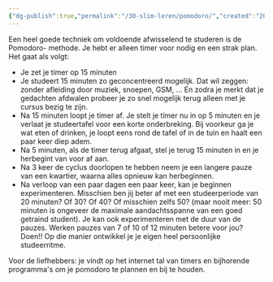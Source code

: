 ```yaml
---
{"dg-publish":true,"permalink":"/30-slim-leren/pomodoro/","created":"2025-03-21T18:31:28.260+01:00","updated":"2025-04-05T19:15:37.836+02:00"}
---
```


Een heel goede techniek om voldoende afwisselend te studeren is de Pomodoro- methode.  Je hebt er alleen timer voor nodig en een strak plan. Het gaat als volgt:
- Je zet je timer op 15 minuten
- Je studeert 15 minuten zo geconcentreerd mogelijk.  Dat wil zeggen: zonder afleiding door muziek, snoepen, GSM, ... En zodra je merkt dat je gedachten afdwalen probeer je zo snel mogelijk terug alleen met je cursus bezig te zijn.
- Na 15 minuten loopt je timer af. Je stelt je timer nu in op 5 minuten en je verlaat je studeertafel voor een korte onderbreking. Bij voorkeur ga je wat eten of drinken, je loopt eens rond de tafel of in de tuin en haalt een paar keer diep adem. 
- Na 5 minuten, als de timer terug afgaat, stel je terug  15 minuten in en je herbegint van voor af aan.
- Na 3 keer de cyclus doorlopen te hebben neem je een langere pauze van een kwartier, waarna alles opnieuw kan herbeginnen.
- Na verloop van een paar dagen een paar keer, kan je beginnen experimenteren. Misschien ben jij beter af met een studeerperiode van 20 minuten? Of 30? Of 40? Of misschien zelfs 50? (maar nooit meer: 50 minuten is ongeveer de maximale aandachtsspanne van een goed getraind student). Je kan ook experimenteren met de duur van de pauzes.  Werken pauzes van 7 of 10 of 12 minuten betere voor jou? Doen!! Op die manier ontwikkel je je eigen heel persoonlijke studeerritme.

Voor de liefhebbers: je vindt op het internet tal van timers en bijhorende programma's om je pomodoro te plannen en bij te houden. 